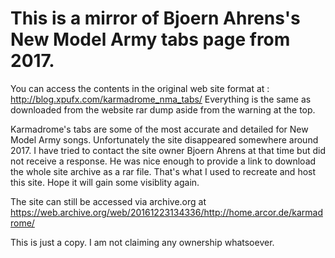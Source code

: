 # This is a mirror of Bjoern Ahrens's New Model Army tabs page from 2017.

You can access the contents in the original web site format at : http://blog.xpufx.com/karmadrome_nma_tabs/
Everything is the same as downloaded from the website rar dump aside from the warning at the top.

Karmadrome's tabs are some of the most accurate and detailed for New Model Army songs. Unfortunately the site disappeared somewhere around 2017. I have tried to contact the site owner Bjoern Ahrens at that time but did not receive a response.
He was nice enough to provide a link to download the whole site archive as a rar file. That's what I used to recreate and host this site. Hope it will gain some visiblity again.

The site can still be accessed via archive.org at https://web.archive.org/web/20161223134336/http://home.arcor.de/karmadrome/

This is just a copy. I am not claiming any ownership whatsoever.
